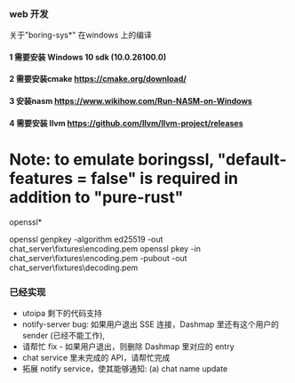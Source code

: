 ### web 开发

关于"boring-sys*" 在windows 上的编译
#### 1 需要安装 Windows 10 sdk (10.0.26100.0)
#### 2 需要安装cmake  https://cmake.org/download/
#### 3 安装nasm  https://www.wikihow.com/Run-NASM-on-Windows
#### 4 需要安装 llvm  https://github.com/llvm/llvm-project/releases
   # Note: to emulate boringssl, "default-features = false" is required in addition to "pure-rust"

openssl*

openssl genpkey -algorithm ed25519 -out chat_server\fixtures\encoding.pem
openssl pkey -in chat_server\fixtures\encoding.pem  -pubout -out  chat_server\fixtures\decoding.pem
### 已经实现
- utoipa 剩下的代码支持
- notify-server bug: 如果用户退出 SSE 连接，Dashmap 里还有这个用户的 sender (已经不能工作),
-  请帮忙 fix - 如果用户退出，则删除 Dashmap 里对应的 entry
- chat service 里未完成的 API，请帮忙完成
- 拓展 notify service，使其能够通知: (a) chat name update